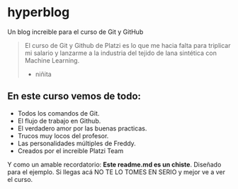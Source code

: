 # hyperblog

Un blog increible para el curso de Git y GitHub

> El curso de Git y Github de Platzi es lo que me hacia falta para triplicar mi salario y lanzarme a la industria del tejido de lana sintética con Machine Learning.
>
> - niñita

## En este curso vemos de todo:

- Todos los comandos de Git.
- El flujo de trabajo en Github.
- El verdadero amor por las buenas practicas.
- Trucos muy locos del profesor.
- Las personalidades múltiples de Freddy.
- Creados por el increible Platzi Team

Y como un amable recordatorio: **Este readme.md es un chiste**. Diseñado para el ejemplo. Si llegas acá NO TE LO TOMES EN SERIO y mejor ve a ver el curso.

